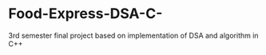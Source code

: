 # Food-Express-DSA-C-
3rd semester final project based on implementation of DSA and algorithm in C++
